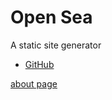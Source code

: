 # Open Sea

A static site generator

- [GitHub](https://github.com/zztkm)

[about page](./about.md)
